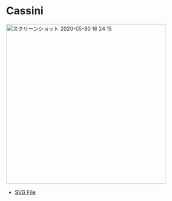 # Cassini

<img width="434" alt="スクリーンショット 2020-05-30 16 24 15" src="https://user-images.githubusercontent.com/416977/83322383-281aee80-a292-11ea-9c3f-741344e53cf2.png">

* [SVG File](https://github.com/spaceappssagami/seaweed4space/blob/master/data/Cassini/cassini_furuhashilab_ccby40.svg)
